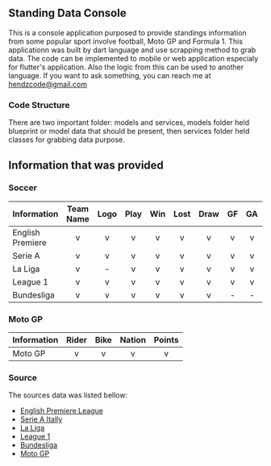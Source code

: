 ## Standing Data Console
This is a console application purposed to provide standings information from some popular sport involve football, Moto GP and Formula 1. This applicationn was built by dart language and use scrapping method to grab data. The code can be implemented to mobile or web application especialy for flutter's application. Also the logic from this can be used to another language. If you want to ask something, you can reach me at hendzcode@gmail.com

### Code Structure
There are two important folder: models and services, models folder held blueprint or model data that should be present, then services folder held classes for grabbing data purpose.

## Information that was provided
### Soccer
Information        | Team Name | Logo  |    Play    |    Win      |     Lost    |    Draw    | GF  | GA  | GD  | Points |
------------------ | :-------: | :---: | :--------: | :---------: | :---------: | :--------: | :-: | :-: | :-: | :----: |
English Premiere   |     v     |  v    |     v      |      v      |      v      |     v      |  v  |  v  |  v  |    v   |
Serie A            |     v     |  v    |     v      |      v      |      v      |     v      |  v  |  v  |  -  |    v   |
La Liga            |     v     |  -    |     v      |      v      |      v      |     v      |  v  |  v  |  v  |    v   |
League 1           |     v     |  v    |     v      |      v      |      v      |     v      |  v  |  v  |  v  |    v   |
Bundesliga         |     v     |  v    |     v      |      v      |      v      |     v      |  -  |  -  |  v  |    v   |

### Moto GP
Information        | Rider | Bike  |   Nation   |    Points   |
------------------ | :---: | :---: | :--------: | :---------: |
Moto GP            |   v   |   v   |      v     |      v      |

### Source
The sources data was listed bellow:
- [English Premiere League](https://www.premierleague.com/tables)
- [Serie A Itally](https://www.legaseriea.it/en/serie-a/league-table)
- [La Liga](https://www.laliga.com/en-GB/laliga-santander/standing)
- [League 1](https://www.ligue1.com/ranking)
- [Bundesliga](https://www.bundesliga.com/en/bundesliga/table)
- [Moto GP](https://www.motogp.com/en/Results+Statistics)